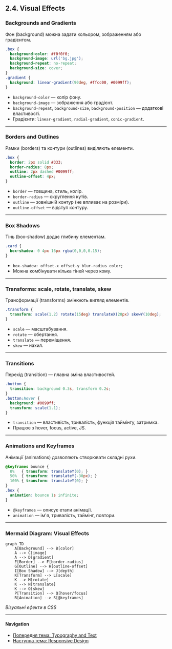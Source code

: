 ## 2.4. Visual Effects

### Backgrounds and Gradients

Фон (background) можна задати кольором, зображенням або градієнтом.

```css
.box {
  background-color: #f0f0f0;
  background-image: url('bg.jpg');
  background-repeat: no-repeat;
  background-size: cover;
}
.gradient {
  background: linear-gradient(90deg, #ffcc00, #0099ff);
}
```
- `background-color` — колір фону.
- `background-image` — зображення або градієнт.
- `background-repeat`, `background-size`, `background-position` — додаткові властивості.
- Градієнти: `linear-gradient`, `radial-gradient`, `conic-gradient`.

---

### Borders and Outlines

Рамки (borders) та контури (outlines) виділяють елементи.

```css
.box {
  border: 2px solid #333;
  border-radius: 8px;
  outline: 2px dashed #0099ff;
  outline-offset: 4px;
}
```
- `border` — товщина, стиль, колір.
- `border-radius` — скруглення кутів.
- `outline` — зовнішній контур (не впливає на розміри).
- `outline-offset` — відступ контуру.

---

### Box Shadows

Тінь (box-shadow) додає глибину елементам.

```css
.card {
  box-shadow: 0 4px 16px rgba(0,0,0,0.15);
}
```
- `box-shadow: offset-x offset-y blur-radius color;`
- Можна комбінувати кілька тіней через кому.

---

### Transforms: scale, rotate, translate, skew

Трансформації (transforms) змінюють вигляд елементів.

```css
.transform {
  transform: scale(1.2) rotate(15deg) translateX(20px) skewY(10deg);
}
```
- `scale` — масштабування.
- `rotate` — обертання.
- `translate` — переміщення.
- `skew` — нахил.

---

### Transitions

Перехід (transition) — плавна зміна властивостей.

```css
.button {
  transition: background 0.3s, transform 0.2s;
}
.button:hover {
  background: #0099ff;
  transform: scale(1.1);
}
```
- `transition` — властивість, тривалість, функція таймінгу, затримка.
- Працює з hover, focus, active, JS.

---

### Animations and Keyframes

Анімації (animations) дозволяють створювати складні рухи.

```css
@keyframes bounce {
  0%   { transform: translateY(0); }
  50%  { transform: translateY(-30px); }
  100% { transform: translateY(0); }
}
.box {
  animation: bounce 1s infinite;
}
```
- `@keyframes` — описує етапи анімації.
- `animation` — ім'я, тривалість, таймінг, повтори.

---

### Mermaid Diagram: Visual Effects

```mermaid
graph TD
    A[Background] --> B[color]
    A --> C[image]
    A --> D[gradient]
    E[Border] --> F[border-radius]
    G[Outline] --> H[outline-offset]
    I[Box Shadow] --> J[depth]
    K[Transform] --> L[scale]
    K --> M[rotate]
    K --> N[translate]
    K --> O[skew]
    P[Transition] --> Q[hover/focus]
    R[Animation] --> S[@keyframes]
```
_Візуальні ефекти в CSS_

---

#### Navigation

- [Попередня тема: Typography and Text](2.3-typography-and-text.md)
- [Наступна тема: Responsive Design](2.5-responsive-design.md)
